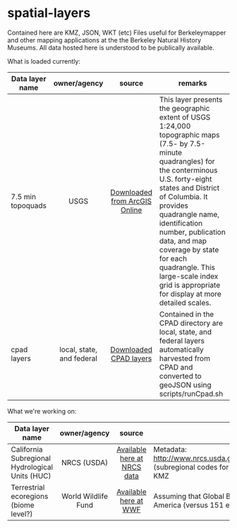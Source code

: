 # spatial-layers

Contained here are KMZ, JSON, WKT (etc) Files useful for Berkeleymapper and other mapping applications at the the Berkeley Natural History Museums.
All data hosted here is understood to be publically available.

What is loaded currently:

| Data layer name   |      owner/agency     |  source  |   remarks   |
|----------         |:-------------:        |:------: |----------     |
| 7.5 min topoquads |  USGS               | [Downloaded from ArcGIS Online](http://www.arcgis.com/home/item.html?id=4bf2616d2f054fbe92eadcdc9582a765) | This layer presents the geographic extent of USGS 1:24,000 topographic maps (7.5- by 7.5-minute quadrangles) for the conterminous U.S. forty-eight states and District of Columbia. It provides quadrangle name, identification number, publication data, and map coverage by state for each quadrangle.  This large-scale index grid is appropriate for display at more detailed scales.     |
| cpad layers |  local, state, and federal  | [Downloaded CPAD layers](http://www.calands.org/) | Contained in the CPAD directory are local, state, and federal layers automatically harvested from CPAD and converted to geoJSON using scripts/runCpad.sh     |

What we're working on:

| Data layer name   |      owner/agency     |  source  |   remarks   |
|----------         |:-------------:        |:------: |----------     |
| California Subregional Hydrological Units (HUC)   |    NRCS (USDA)    |   [Available here at NRCS data](http://www.nrcs.usda.gov/wps/portal/nrcs/main/national/water/watersheds/dataset/)   | Metadata: http://www.nrcs.usda.gov/Internet/FSE_DOCUMENTS/stelprdb1042207.pdf (subregional codes for California Province); Bezier smoothing applied to KMZ  |
| Terrestrial ecoregions (biome level?)         | World Wildlife Fund                | [Available here at WWF](http://www.worldwildlife.org/publications/terrestrial-ecoregions-of-the-world)    | Assuming that Global Biomes will be useful; 15 biomes just for North America (versus 151 ecoregions at next resolution |
